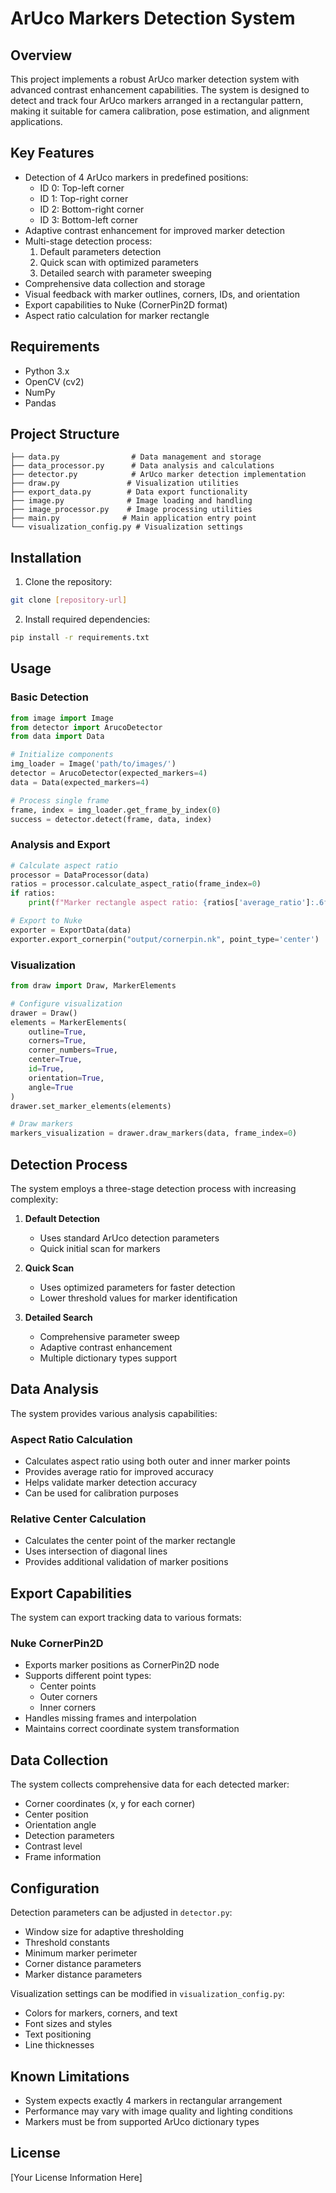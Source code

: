 # ArUco Markers Detection System

## Overview
This project implements a robust ArUco marker detection system with advanced contrast enhancement capabilities. The system is designed to detect and track four ArUco markers arranged in a rectangular pattern, making it suitable for camera calibration, pose estimation, and alignment applications.

## Key Features
- Detection of 4 ArUco markers in predefined positions:
  - ID 0: Top-left corner
  - ID 1: Top-right corner
  - ID 2: Bottom-right corner
  - ID 3: Bottom-left corner
- Adaptive contrast enhancement for improved marker detection
- Multi-stage detection process:
  1. Default parameters detection
  2. Quick scan with optimized parameters
  3. Detailed search with parameter sweeping
- Comprehensive data collection and storage
- Visual feedback with marker outlines, corners, IDs, and orientation
- Export capabilities to Nuke (CornerPin2D format)
- Aspect ratio calculation for marker rectangle

## Requirements
- Python 3.x
- OpenCV (cv2)
- NumPy
- Pandas

## Project Structure
```
├── data.py                # Data management and storage
├── data_processor.py      # Data analysis and calculations
├── detector.py            # ArUco marker detection implementation
├── draw.py               # Visualization utilities
├── export_data.py        # Data export functionality
├── image.py              # Image loading and handling
├── image_processor.py    # Image processing utilities
├── main.py              # Main application entry point
└── visualization_config.py # Visualization settings
```

## Installation
1. Clone the repository:
```bash
git clone [repository-url]
```

2. Install required dependencies:
```bash
pip install -r requirements.txt
```

## Usage

### Basic Detection
```python
from image import Image
from detector import ArucoDetector
from data import Data

# Initialize components
img_loader = Image('path/to/images/')
detector = ArucoDetector(expected_markers=4)
data = Data(expected_markers=4)

# Process single frame
frame, index = img_loader.get_frame_by_index(0)
success = detector.detect(frame, data, index)
```

### Analysis and Export
```python
# Calculate aspect ratio
processor = DataProcessor(data)
ratios = processor.calculate_aspect_ratio(frame_index=0)
if ratios:
    print(f"Marker rectangle aspect ratio: {ratios['average_ratio']:.6f}")

# Export to Nuke
exporter = ExportData(data)
exporter.export_cornerpin("output/cornerpin.nk", point_type='center')
```

### Visualization
```python
from draw import Draw, MarkerElements

# Configure visualization
drawer = Draw()
elements = MarkerElements(
    outline=True,
    corners=True,
    corner_numbers=True,
    center=True,
    id=True,
    orientation=True,
    angle=True
)
drawer.set_marker_elements(elements)

# Draw markers
markers_visualization = drawer.draw_markers(data, frame_index=0)
```

## Detection Process
The system employs a three-stage detection process with increasing complexity:

1. **Default Detection**
   - Uses standard ArUco detection parameters
   - Quick initial scan for markers

2. **Quick Scan**
   - Uses optimized parameters for faster detection
   - Lower threshold values for marker identification

3. **Detailed Search**
   - Comprehensive parameter sweep
   - Adaptive contrast enhancement
   - Multiple dictionary types support

## Data Analysis
The system provides various analysis capabilities:

### Aspect Ratio Calculation
- Calculates aspect ratio using both outer and inner marker points
- Provides average ratio for improved accuracy
- Helps validate marker detection accuracy
- Can be used for calibration purposes

### Relative Center Calculation
- Calculates the center point of the marker rectangle
- Uses intersection of diagonal lines
- Provides additional validation of marker positions

## Export Capabilities
The system can export tracking data to various formats:

### Nuke CornerPin2D
- Exports marker positions as CornerPin2D node
- Supports different point types:
  - Center points
  - Outer corners
  - Inner corners
- Handles missing frames and interpolation
- Maintains correct coordinate system transformation

## Data Collection
The system collects comprehensive data for each detected marker:
- Corner coordinates (x, y for each corner)
- Center position
- Orientation angle
- Detection parameters
- Contrast level
- Frame information

## Configuration
Detection parameters can be adjusted in `detector.py`:
- Window size for adaptive thresholding
- Threshold constants
- Minimum marker perimeter
- Corner distance parameters
- Marker distance parameters

Visualization settings can be modified in `visualization_config.py`:
- Colors for markers, corners, and text
- Font sizes and styles
- Text positioning
- Line thicknesses

## Known Limitations
- System expects exactly 4 markers in rectangular arrangement
- Performance may vary with image quality and lighting conditions
- Markers must be from supported ArUco dictionary types

## License
[Your License Information Here]
